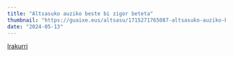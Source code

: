 ```yaml
---
title: "Altsasuko auziko beste bi zigor beteta"
thumbnail: "https://guaixe.eus/altsasu/1715271765087-altsasuko-auziko-beste-bi-zigor-beteta"
date: "2024-05-13"
---
```

[Irakurri](https://guaixe.eus/altsasu/1715271765087-altsasuko-auziko-beste-bi-zigor-beteta)
